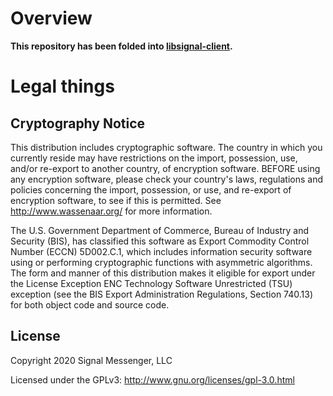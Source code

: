 # Overview

**This repository has been folded into [libsignal-client](https://github.com/signalapp/libsignal-client).**

# Legal things
## Cryptography Notice

This distribution includes cryptographic software. The country in which you currently reside may have restrictions on
the import, possession, use, and/or re-export to another country, of encryption software.  BEFORE using any encryption
software, please check your country's laws, regulations and policies concerning the import, possession, or use, and
re-export of encryption software, to see if this is permitted.  See <http://www.wassenaar.org/> for more information.

The U.S. Government Department of Commerce, Bureau of Industry and Security (BIS), has classified this software as
Export Commodity Control Number (ECCN) 5D002.C.1, which includes information security software using or performing
cryptographic functions with asymmetric algorithms.  The form and manner of this distribution makes it eligible for
export under the License Exception ENC Technology Software Unrestricted (TSU) exception (see the BIS Export
Administration Regulations, Section 740.13) for both object code and source code.

## License

Copyright 2020 Signal Messenger, LLC

Licensed under the GPLv3: http://www.gnu.org/licenses/gpl-3.0.html

